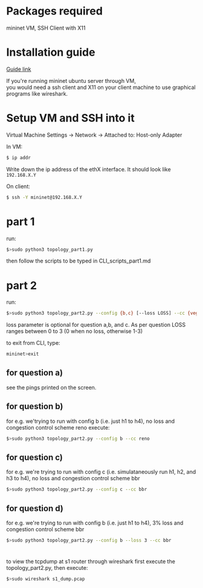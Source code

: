 # Packages required
mininet VM, SSH Client with X11
# Installation guide
[Guide link](http://mininet.org/download/#option-1-mininet-vm-installation-easy-recommended) 

If you're running mininet ubuntu server through VM,  
you would need a ssh client and X11 on your client machine to use graphical programs like wireshark.
# Setup VM and SSH into it
Virtual Machine Settings -> Network -> Attached to: Host-only Adapter

In VM:
```bash
$ ip addr
```
Write down the ip address of the ethX interface. It should look like `192.168.X.Y`

On client:
```bash
$ ssh -Y mininet@192.168.X.Y
```

# part 1
run: 
```bash
$>sudo python3 topology_part1.py
```
then follow the scripts to be typed in CLI_scripts_part1.md

# part 2 
run: 
```bash
$>sudo python3 topology_part2.py --config {b,c} [--loss LOSS] --cc {vegas,reno,cubic,bbr} 
```
loss parameter is optional for question a,b, and c. As per question LOSS ranges between 0 to 3 (0 when no loss, otherwise 1-3)

to exit from CLI, type:
```bash
mininet>exit
```
## for question a) 
see the pings printed on the screen.

## for question b) 
for e.g. we'trying to run with config b (i.e. just h1 to h4), no loss and congestion control scheme reno
execute:
```bash
$>sudo python3 topology_part2.py --config b --cc reno
```


## for question c)
for e.g. we're trying to run with config c (i.e. simulataneously run h1, h2, and h3 to h4), no loss and congestion control scheme bbr
```bash
$>sudo python3 topology_part2.py --config c --cc bbr
```
## for question d)
for e.g. we're trying to run with config b (i.e. just h1 to h4), 3% loss and congestion control scheme bbr
```bash
$>sudo python3 topology_part2.py --config b --loss 3 --cc bbr
```

#
to view the tcpdump at s1 router through wireshark first execute the topology_part2.py, then execute:
```bash
$>sudo wireshark s1_dump.pcap
```
